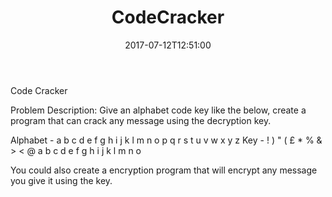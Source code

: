 ﻿---
title: "CodeCracker"
draft: false
date: "2017-07-12T12:51:00"

---

Code Cracker

Problem Description: 
Give an alphabet code key like the below, create a program that can crack 
any message using the decryption key.

Alphabet - a b c d e f g h i j k l m n o p q r s t u v w x y z
Key		 - ! ) " ( £ * % & > < @ a b c d e f g h i j k l m n o  	

You could also create a encryption program that will encrypt any message 
you give it using the key.
